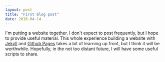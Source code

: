 ```yaml
---
layout: post
title: "First blog post"
date: 2016-04-14
---
```


I'm putting a website together.  I don't expect to post frequently, but I hope to provide useful material.  This whole experience building a website with [Jekyll](http://jekyllrb.com) and [Github Pages](https://pages.github.com) takes a bit of learning up front, but I think it will be worthwhile.  Hopefully, in the not too distant future, I will have some useful scripts to share.
